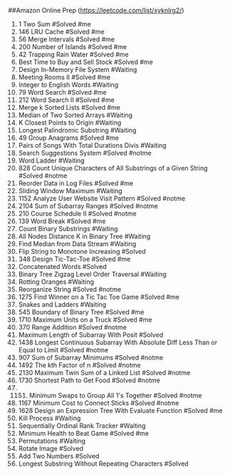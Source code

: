 ##Amazon Online Prep (https://leetcode.com/list/xyknlrg2/)
1. 1 Two Sum #Solved #me
2. 146 LRU Cache #Solved #me
3. 56 Merge Intervals #Solved #me
4. 200 Number of Islands #Solved #me
5. 42 Trapping Rain Water #Solved #me
6. Best Time to Buy and Sell Stock #Solved #me
7. Design In-Memory File System #Waiting
8. Meeting Rooms II #Solved #me
9. Integer to English Words #Waiting
10. 79 Word Search #Solved #me
11. 212 Word Search II #Solved #me
12. Merge k Sorted Lists #Solved #me
13. Median of Two Sorted Arrays #Waiting
14. K Closest Points to Origin #Waiting
15. Longest Palindromic Substring #Waiting
16. 49 Group Anagrams #Solved #me
17. Pairs of Songs With Total Durations Divis #Waiting
18. Search Suggestions System #Solved #notme
19. Word Ladder #Waiting
20. 828 Count Unique Characters of All Substrings of a Given String #Solved #notme
21. Reorder Data in Log Files #Solved #me
22. Sliding Window Maximum #Waiting
23. 1152 Analyze User Website Visit Pattern #Solved #notme
24. 2104 Sum of Subarray Ranges #Solved #notme
25. 210 Course Schedule II #Solved #notme
26. 139 Word Break #Solved #me
27. Count Binary Substrings #Waiting
28. All Nodes Distance K in Binary Tree #Waiting
29. Find Median from Data Stream #Waiting
30. Flip String to Monotone Increasing #Solved
31. 348 Design Tic-Tac-Toe #Solved #me
32. Concatenated Words #Solved
33. Binary Tree Zigzag Level Order Traversal #Waiting
34. Rotting Oranges #Waiting
35. Reorganize String #Solved #notme
36. 1275 Find Winner on a Tic Tac Toe Game #Solved #me
37. Snakes and Ladders #Waiting
38. 545 Boundary of Binary Tree #Solved #me
39. 1710 Maximum Units on a Truck #Solved #me
40. 370 Range Addition #Solved #notme
41. Maximum Length of Subarray With Posit #Solved
42. 1438 Longest Continuous Subarray With Absolute Diff Less Than or Equal to Limit #Solved #notme
43. 907 Sum of Subarray Minimums #Solved #notme
44. 1492 The kth Factor of n #Solved #notme
45. 2130 Maximum Twin Sum of a Linked List #Solved #notme
46. 1730 Shortest Path to Get Food #Solved #notme
47. 1151. Minimum Swaps to Group All 1's Together #Solved #notme
48. 1167 Minimum Cost to Connect Sticks #Solved #notme
49. 1628 Design an Expression Tree With Evaluate Function #Solved #me
50. Kill Process #Waiting
51. Sequentially Ordinal Rank Tracker #Waiting
52. Minimum Health to Beat Game #Solved #me
53. Permutations #Waiting
54. Rotate Image #Solved
55. Add Two Numbers #Solved
56. Longest Substring Without Repeating Characters #Solved